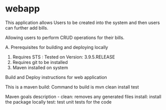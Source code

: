 # webapp

This application allows Users to be created into the system and then users can further add bills. 

Allowing users to perform CRUD operations for their bills.

A. Prerequisites for building and deploying locally

1. Requires STS : Tested on Version: 3.9.5.RELEASE
2. Requires git to be installed
3. Maven installed on system

Build and Deploy instructions for web application

This is a maven build: Command to build is 
	mvn clean install test

Maven goals description - 
	clean: removes any generated files
	install: install the package locally
	test: test unit tests for the code



